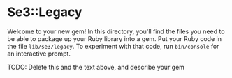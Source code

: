 # Se3::Legacy

Welcome to your new gem! In this directory, you'll find the files you need to be able to package up your Ruby library into a gem. Put your Ruby code in the file `lib/se3/legacy`. To experiment with that code, run `bin/console` for an interactive prompt.

TODO: Delete this and the text above, and describe your gem
